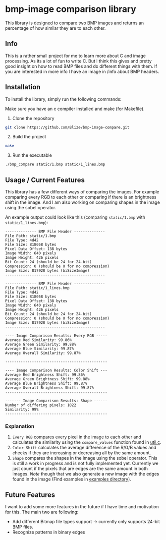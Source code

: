 # bmp-image comparison library

This library is designed to compare two BMP images and returns an percentage of how similar they are to each other.

## Info

This is a rather small project for me to learn more about C and image processing. As its a lot of fun to write C.
But I think this gives and pretty good insight on how to read BMP files and do different things with them.
If you are interested in more info I have an image in /info about BMP headers.

## Installation

To install the library, simply run the following commands:

Make sure you have an c compiler installed and make (for Makefile).

1. Clone the repository

```bash
git clone https://github.com/Blize/bmp-image-compare.git
```

2. Build the project

```bash
make
```

3. Run the executable

```bash
./bmp_compare static/1.bmp static/1_lines.bmp
```

## Usage / Current Features

This library has a few different ways of comparing the images. For example comparing every RGB to each other
or comparing if there is an brightness shift in the image. And I am also working on comparing shapes in the image using the sobel operator.

An example output could look like this (comparing `static/1.bmp` with `static/1_lines.bmp`):

```
-------------- BMP File Header --------------
File Path: static/1.bmp
File Type: 4d42
File Size: 818058 bytes
Pixel Data Offset: 138 bytes
Image Width: 640 pixels
Image Height: 426 pixels
Bit Count: 24 (should be 24 for 24-bit)
Compression: 0 (should be 0 for no compression)
Image Size: 817920 bytes (biSizeImage)
---------------------------------------------

-------------- BMP File Header --------------
File Path: static/1_lines.bmp
File Type: 4d42
File Size: 818058 bytes
Pixel Data Offset: 138 bytes
Image Width: 640 pixels
Image Height: 426 pixels
Bit Count: 24 (should be 24 for 24-bit)
Compression: 0 (should be 0 for no compression)
Image Size: 817920 bytes (biSizeImage)
---------------------------------------------

---- Image Comparison Results: Every RGB -----
Average Red Similarity: 99.86%
Average Green Similarity: 99.88%
Average Blue Similarity: 99.87%
Average Overall Similarity: 99.87%

----------------------------------------------

---- Image Comparison Results: Color Shift ---
Average Red Brightness Shift: 99.86%
Average Green Brightness Shift: 99.88%
Average Blue Brightness Shift: 99.87%
Average Overall Brightness Shift: 99.87%
----------------------------------------------

------- Image Comparison Results: Shape ------
Number of differing pixels: 1022
Similarity: 99%
----------------------------------------------
```

### Explanation

1. `Every RGB` compares every pixel in the image to each other and calculates the similarity using the `compare_values` function found in [util.c](./src/util/util.c).
2. `Color Shift` calculates the average difference of the R/G/B values and checks if they are increasing or decreasing all by the same amount.
3. `Shape` compares the shapes in the image using the sobel operator. This is still a work in progress and is not fully implemented yet. Currently we just count if
   the pixels that are edges are the same amount in both images. _Note_ though that we also generate a new image with the edges found in the image (Find examples in [examples directory](./static/example/edges/)).

## Future Features

I want to add some more features in the future if I have time and motivation for this.
The main two are following:

- Add different Bitmap file types support -> currently only supports 24-bit BMP files.
- Recognize patterns in binary edges
